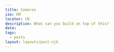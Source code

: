 ```yaml
---
title: Comoros
iso: KM
locator: CN
description: What can you build on top of this?
date: 
tags:
  - posts
layout: layouts/post.njk
---
```

